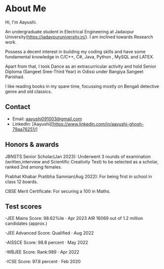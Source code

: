 

# About Me
Hi, I'm Aayushi.

An undergraduate student in Electrical Engineering at Jadavpur University(https://jadavpuruniversity.in/). I am inclined towards Research work.

Possess a decent interest in building my coding skills and have some fundamental knowledge in C/C++, C#, Java, Python , MySQL and LATEX.

Apart from that, I took Dance as an extracurricular activity and hold Senior Diploma (Sangeet Sree-Third Year) in Odissi under Bangiya Sangeet Parishad.

I like reading books in my spare time, focussing mostly on Bengali detective genre and old classics.

## Contact
- Email: aayushi091003@gmail.com
- LinkedIn: [Aayushi][https://www.linkedin.com/in/aayushi-ghosh-79aa76251/]

## Honors & awards
JBNSTS Senior Scholar(Jan 2023): Underwent 3 rounds of examination (written,interview and Scientific Creativity Test) to be selected as a scholar, ranked 2nd among females.

Prabhat Khabar Pratibha Samman(Aug 2022): For being first in school in class 12 boards.

CBSE Merit Certificate: For securing a 100 in Maths.

## Test scores
-JEE Mains
Score: 98.62%ile · Apr 2023 AIR 16069 out of 1.2 million candidates (approx.)

-JEE Advanced
Score: Qualified · Aug 2022

-AISSCE
Score: 98.8 percent · May 2022

-WBJEE
Score: Rank:989 · Apr 2022

-ICSE
Score: 97.8 percent · Feb 2020
